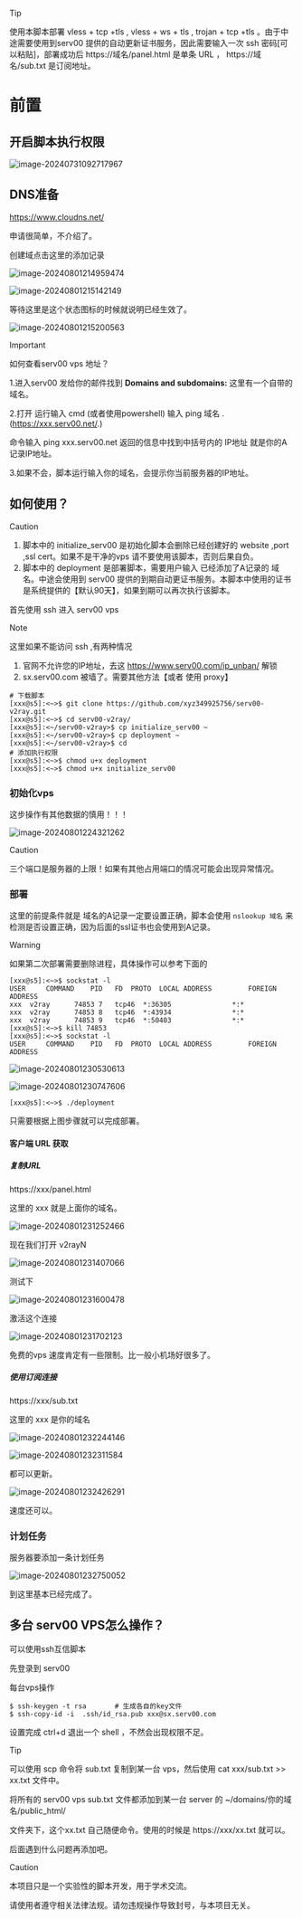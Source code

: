 > [!tip]
>
> 使用本脚本部署 vless + tcp +tls , vless + ws + tls , trojan + tcp +tls 。由于中途需要使用到serv00 提供的自动更新证书服务，因此需要输入一次 ssh 密码[可以粘贴]，部署成功后  https://域名/panel.html 是单条 URL ， https://域名/sub.txt 是订阅地址。





# 前置

## 开启脚本执行权限

![image-20240731092717967](./.readme.assets/image-20240731092717967.png)



## DNS准备

https://www.cloudns.net/

申请很简单，不介绍了。

创建域点击这里的添加记录

![image-20240801214959474](./.readme.assets/image-20240801214959474.png)

![image-20240801215142149](./.readme.assets/image-20240801215142149.png)

等待这里是这个状态图标的时候就说明已经生效了。

![image-20240801215200563](./.readme.assets/image-20240801215200563.png)

> [!important]
>
> 如何查看serv00 vps 地址？
>
> 1.进入serv00 发给你的邮件找到  **Domains and subdomains:**   这里有一个自带的域名。
>
> 2.打开 运行输入 cmd (或者使用powershell) 输入 ping 域名 .(https://xxx.serv00.net/.)
>
> 命令输入  ping xxx.serv00.net   返回的信息中找到中括号内的 IP地址 就是你的A记录IP地址。
>
> 3.如果不会，脚本运行输入你的域名，会提示你当前服务器的IP地址。



## 如何使用？

> [!caution]
>
> 1. 脚本中的 initialize_serv00 是初始化脚本会删除已经创建好的 website ,port ,ssl cert。如果不是干净的vps 请不要使用该脚本，否则后果自负。
> 1. 脚本中的 deployment 是部署脚本，需要用户输入 已经添加了A记录的 域名。中途会使用到 serv00 提供的到期自动更证书服务。本脚本中使用的证书是系统提供的【默认90天】，如果到期可以再次执行该脚本。

首先使用 ssh 进入 serv00 vps

> [!note]
>
> 这里如果不能访问 ssh ,有两种情况
>
> 1. 官网不允许您的IP地址，去这 https://www.serv00.com/ip_unban/ 解锁
> 2. sx.serv00.com 被墙了。需要其他方法【或者 使用 proxy】

```shell
# 下载脚本
[xxx@s5]:<~>$ git clone https://github.com/xyz349925756/serv00-v2ray.git
[xxx@s5]:<~>$ cd serv00-v2ray/
[xxx@s5]:<~/serv00-v2ray>$ cp initialize_serv00 ~
[xxx@s5]:<~/serv00-v2ray>$ cp deployment ~
[xxx@s5]:<~/serv00-v2ray>$ cd 
# 添加执行权限
[xxx@s5]:<~>$ chmod u+x deployment 
[xxx@s5]:<~>$ chmod u+x initialize_serv00 
```

### 初始化vps

这步操作有其他数据的慎用！！！

![image-20240801224321262](./.readme.assets/image-20240801224321262.png)

> [!caution]
>
> 三个端口是服务器的上限！如果有其他占用端口的情况可能会出现异常情况。

### 部署

这里的前提条件就是 域名的A记录一定要设置正确，脚本会使用 `nslookup 域名` 来检测是否设置正确，因为后面的ssl证书也会使用到A记录。

> [!warning]
>
> 如果第二次部署需要删除进程，具体操作可以参考下面的

```shell
[xxx@s5]:<~>$ sockstat -l
USER     COMMAND    PID   FD  PROTO  LOCAL ADDRESS         FOREIGN ADDRESS      
xxx  v2ray      74853 7   tcp46  *:36305               *:*
xxx  v2ray      74853 8   tcp46  *:43934               *:*
xxx  v2ray      74853 9   tcp46  *:50403               *:*
[xxx@s5]:<~>$ kill 74853
[xxx@s5]:<~>$ sockstat -l
USER     COMMAND    PID   FD  PROTO  LOCAL ADDRESS         FOREIGN ADDRESS      
```

![image-20240801230530613](./.readme.assets/image-20240801230530613.png)

![image-20240801230747606](./.readme.assets/image-20240801230747606.png)

```shell
[xxx@s5]:<~>$ ./deployment 
```

只需要根据上图步骤就可以完成部署。

#### 客户端 URL 获取

##### 复制URL

https://xxx/panel.html

这里的 xxx 就是上面你的域名。

![image-20240801231252466](./.readme.assets/image-20240801231252466.png)

现在我们打开 v2rayN 

![image-20240801231407066](./.readme.assets/image-20240801231407066.png)

测试下

![image-20240801231600478](./.readme.assets/image-20240801231600478.png)

激活这个连接

![image-20240801231702123](./.readme.assets/image-20240801231702123.png)

免费的vps 速度肯定有一些限制。比一般小机场好很多了。

##### 使用订阅连接

https://xxx/sub.txt

这里的 xxx 是你的域名

 ![image-20240801232244146](./.readme.assets/image-20240801232244146.png)

![image-20240801232311584](./.readme.assets/image-20240801232311584.png)

都可以更新。

![image-20240801232426291](./.readme.assets/image-20240801232426291.png)

速度还可以。

### 计划任务

服务器要添加一条计划任务

![image-20240801232750052](./.readme.assets/image-20240801232750052.png)

到这里基本已经完成了。



## 多台 serv00 VPS怎么操作？

可以使用ssh互信脚本

先登录到 serv00 

每台vps操作

```shell
$ ssh-keygen -t rsa       # 生成各自的key文件
$ ssh-copy-id -i  .ssh/id_rsa.pub xxx@sx.serv00.com
```

设置完成 ctrl+d 退出一个 shell ，不然会出现权限不足。

> [!tip]
>
> 可以使用 scp 命令将 sub.txt 复制到某一台 vps，然后使用 cat xxx/sub.txt >> xx.txt 文件中。
>
> 将所有的 serv00 vps  sub.txt 文件都添加到某一台 server 的 ~/domains/你的域名/public_html/
>
> 文件夹下，这个xx.txt 自己随便命令。使用的时候是 https://xxx/xx.txt 就可以。



后面遇到什么问题再添加吧。

> [!caution]
>
> 本项目只是一个实验性的脚本开发，用于学术交流。
>
> 请使用者遵守相关法律法规。请勿违规操作导致封号，与本项目无关。












